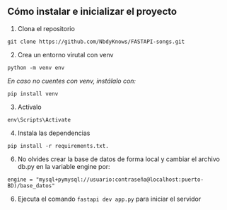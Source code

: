 ## Cómo instalar e inicializar el proyecto

1. Clona el repositorio

```
git clone https://github.com/NbdyKnows/FASTAPI-songs.git
```

2. Crea un entorno virutal con venv

```
python -m venv env
```
_En caso no cuentes con venv, instálalo con:_

```
pip install venv
```

3. Actívalo

```
env\Scripts\Activate
```

4. Instala las dependencias

```
pip install -r requirements.txt.
```

6. No olvides crear la base de datos de forma local y cambiar el archivo db.py en la variable engine por:
   
```
engine = "mysql+pymysql://usuario:contraseña@localhost:puerto-BD)/base_datos"
```

6. Ejecuta el comando `fastapi dev app.py` para iniciar el servidor 

